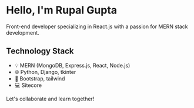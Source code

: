 # Hello, I'm Rupal Gupta

Front-end developer specializing in React.js with a passion for MERN stack development.

## Technology Stack

- 💡 MERN (MongoDB, Express.js, React, Node.js)
- 🌐 Python, Django, tkinter
- 🧠 Bootstrap, tailwind
- 💻 Sitecore

Let's collaborate and learn together!

